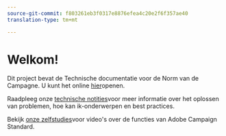 ```yaml
---
source-git-commit: f803261eb3f0317e8876efea4c20e2f6f357ae40
translation-type: tm+mt

---
```

# Welkom!

Dit project bevat de Technische documentatie voor de Norm van de Campagne. U kunt het online [hier](https://docs.adobe.com/content/help/en/campaign-standard/using/campaign-standard-home.html)openen.

Raadpleeg onze [technische notities](https://helpx.adobe.com/campaign/kb/acs-article-list.html)voor meer informatie over het oplossen van problemen, hoe kan ik-onderwerpen en best practices.

Bekijk [onze zelfstudies](https://docs.adobe.com/content/help/en/campaign-learn/campaign-standard-tutorials/overview.html)voor video&#39;s over de functies van Adobe Campaign Standard.
